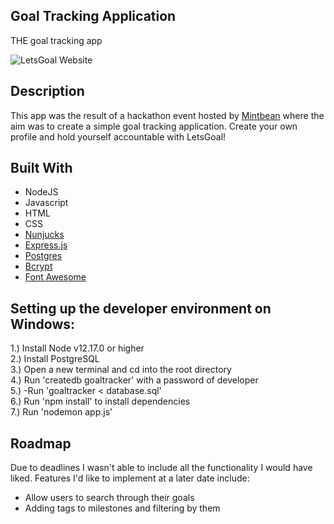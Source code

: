 ## Goal Tracking Application  
THE goal tracking app

![LetsGoal Website](https://i.imgur.com/DtM6UtG.png)

## Description

This app was the result of a hackathon event hosted by [Mintbean](https://www.mintbean.io/) where the aim was to create a simple goal tracking application. Create your own profile and hold yourself accountable with LetsGoal!

## Built With
* NodeJS
* Javascript
* HTML
* CSS
* [Nunjucks](https://mozilla.github.io/nunjucks/)
* [Express.js](https://expressjs.com/)
* [Postgres](https://www.postgresql.org/)
* [Bcrypt](https://www.npmjs.com/package/bcrypt)
* [Font Awesome](https://fontawesome.com/)


## Setting up the developer environment on Windows:
1.) Install Node v12.17.0 or higher   
2.) Install PostgreSQL  
3.) Open a new terminal and cd into the root directory  
4.) Run 'createdb goaltracker' with a password of developer   
5.) -Run 'goaltracker < database.sql'  
6.) Run 'npm install' to install dependencies    
7.) Run 'nodemon app.js'  


## Roadmap
Due to deadlines I wasn't able to include all the functionality I would have liked. Features I'd like to implement at a later date include:
* Allow users to search through their goals
* Adding tags to milestones and filtering by them
